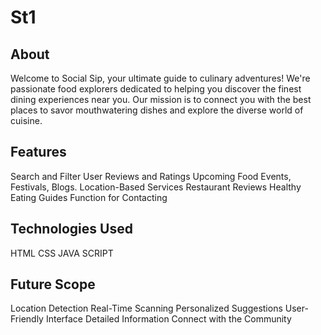 # St1
## About 
Welcome to Social Sip,  your ultimate guide to culinary adventures! We're passionate food explorers dedicated to helping you discover the finest dining experiences near you. Our mission is to connect you with the best places to savor mouthwatering dishes and explore the diverse world of cuisine.

## Features 
Search and Filter
User Reviews and Ratings
Upcoming Food Events,  Festivals, Blogs.
Location-Based Services
Restaurant Reviews
Healthy Eating Guides
Function for Contacting

## Technologies Used
HTML
CSS
JAVA SCRIPT

## Future Scope
Location Detection
Real-Time Scanning
Personalized Suggestions
User-Friendly Interface
Detailed Information
Connect with the Community

